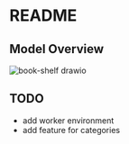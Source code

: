 # README
## Model Overview
![book-shelf drawio](https://user-images.githubusercontent.com/37738112/166135969-cad9e91f-eaa5-4dd2-a9fb-d4f729725046.svg)
## TODO
- add worker environment
- add feature for categories
